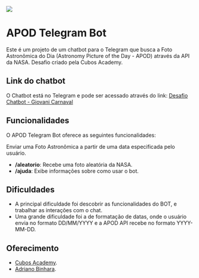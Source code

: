 ![](https://www.nasa.gov/wp-content/uploads/2021/05/nasa-logo-web-rgb.png)

# APOD Telegram Bot

Este é um projeto de um chatbot para o Telegram que busca a Foto Astronômica do Dia (Astronomy Picture of the Day - APOD) através da API da NASA. Desafio criado pela Cubos Academy.

## Link do chatbot

O Chatbot está no Telegram e pode ser acessado através do link: [Desafio Chatbot - Giovani Carnaval](https://web.telegram.org/k/#@APODTelegramBot)

## Funcionalidades

O APOD Telegram Bot oferece as seguintes funcionalidades:

Enviar uma Foto Astronômica a partir de uma data especificada pelo usuário.
- **/aleatorio**: Recebe uma foto aleatória da NASA.
- **/ajuda**: Exibe informações sobre como usar o bot.

## Dificuldades

- A principal dificuldade foi descobrir as funcionalidades do BOT, e trabalhar as interações com o chat.
- Uma grande dificuldade foi a de formatação de datas, onde o usuário envia no formato DD/MM/YYYY e a APOD API recebe no formato YYYY-MM-DD.

## Oferecimento

- [Cubos Academy](https://cubos.academy/).
- [Adriano Binhara](https://www.instagram.com/binhara/).
